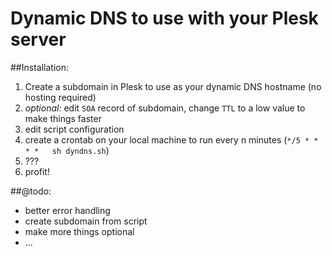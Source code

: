 # Dynamic DNS to use with your Plesk server

##Installation:
1. Create a subdomain in Plesk to use as your dynamic DNS hostname (no hosting required)
2. _optional:_ edit `SOA` record of subdomain, change `TTL` to a low value to make things faster
3. edit script configuration
4. create a crontab on your local machine to run every n minutes (`*/5 * * * *   sh dyndns.sh`)
5. ???
6. profit!


##@todo:
- better error handling
- create subdomain from script
- make more things optional
- ...
